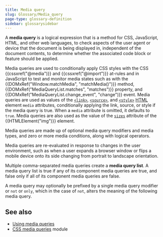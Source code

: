 ```yaml
---
title: Media query
slug: Glossary/Media_query
page-type: glossary-definition
sidebar: glossarysidebar
---
```


A **media query** is a logical expression that is a method for CSS, JavaScript, HTML, and other web languages, to check aspects of the user agent or device that the document is being displayed in, independent of the document contents, to determine whether the associated code block or feature should be applied.

Media queries are used to conditionally apply CSS styles with the CSS {{cssxref("@media")}} and {{cssxref("@import")}} at-rules and in JavaScript to test and monitor media states such as with the {{DOMxRef("Window.matchMedia", "matchMedia()")}} method, {{DOMxRef("MediaQueryList.matches", "matches")}} property, and {{DOMxRef("MediaQueryList.change_event", "change")}} event. Media queries are used as values of the [`<link>`](/en-US/docs/Web/HTML/Reference/Elements/link#media), [`<source>`](/en-US/docs/Web/HTML/Reference/Elements/source#media), and [`<style>`](/en-US/docs/Web/HTML/Reference/Elements/style#media) [HTML](/en-US/docs/Web/HTML) element `media` attributes, conditionally applying the link, source, or style if the media query is true. When a `media` attribute is omitted, it defaults to `true`. Media queries are also used as the value of the [`sizes`](/en-US/docs/Web/API/HTMLImageElement/sizes) attribute of the {{HTMLElement("img")}} element.

Media queries are made up of optional media query modifiers and media types, and zero or more media conditions, along with logical operators.

Media queries are re-evaluated in response to changes in the user environment, such as when a user expands a browser window or flips a mobile device onto its side changing from portrait to landscape orientation.

Multiple comma-separated media queries create a **media query list**. A media query list is true if any of its component media queries are true, and false only if all of its component media queries are false.

A media query may optionally be prefixed by a single media query modifier or `not` or `only`, which in the case of `not`, alters the meaning of the following media query.

## See also

- [Using media queries](/en-US/docs/Web/CSS/CSS_media_queries/Using_media_queries)
- [CSS media queries](/en-US/docs/Web/CSS/CSS_media_queries/Using_media_queries) module
